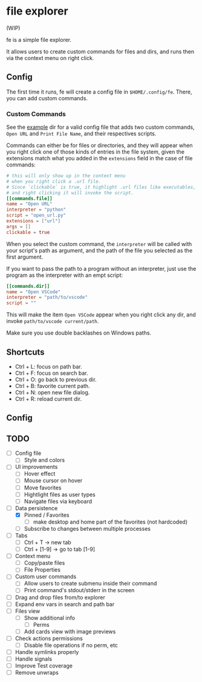# file explorer

(WIP)

fe is a simple file explorer.

It allows users to create custom commands for files and dirs, and runs then via the context menu on right click.

## Config

The first time it runs, fe will create a config file in `$HOME/.config/fe`. There, you can add custom commands.

### Custom Commands

See the [example](./example/) dir for a valid config file that adds two custom commands, `Open URL` and `Print File Name`, and their respectives scripts.

Commands can either be for files or directories, and they will appear when you right click one of those kinds of entries in the file system, given the extensions match what you added in the `extensions` field in the case of file commands:

```toml
# this will only show up in the context menu
# when you right click a .url file.
# Since `clickable` is true, it highlight .url files like executables,
# and right clicking it will invoke the script.
[[commands.file]]
name = "Open URL"
interpreter = "python"
script = "open_url.py"
extensions = ["url"]
args = []
clickable = true
```

When you select the custom command, the `interpreter` will be called with your script's path as argument, and the path of the file you selected as the first argument.

If you want to pass the path to a program without an interpreter, just use the program as the interpreter with an empt script:

```toml
[[commands.dir]]
name = "Open VSCode"
interpreter = "path/to/vscode"
script = ""
```

This will make the item `Open VSCode` appear when you right click any dir, and invoke `path/to/vscode current/path`.

Make sure you use double backlashes on Windows paths.

## Shortcuts

- Ctrl + L: focus on path bar.
- Ctrl + F: focus on search bar.
- Ctrl + O: go back to previous dir.
- Ctrl + B: favorite current path.
- Ctrl + N: open new file dialog.
- Ctrl + R: reload current dir.

## Config

## TODO

- [ ] Config file
  - [ ] Style and colors
- [ ] UI improvements
  - [ ] Hover effect
  - [ ] Mouse cursor on hover
  - [ ] Move favorites
  - [ ] Hightlight files as user types
  - [ ] Navigate files via keyboard
- [ ] Data persistence
  - [x] Pinned / Favorites
    - [ ] make desktop and home part of the favorites (not hardcoded)
  - [ ] Subscribe to changes between multiple processes
- [ ] Tabs
  - [ ] Ctrl + T -> new tab
  - [ ] Ctrl + [1-9] -> go to tab [1-9]
- [ ] Context menu
  - [ ] Copy/paste files
  - [ ] File Properties
- [ ] Custom user commands
  - [ ] Allow users to create submenu inside their command
  - [ ] Print command's stdout/stderr in the screen
- [ ] Drag and drop files from/to explorer
- [ ] Expand env vars in search and path bar
- [ ] Files view
  - [ ] Show additional info
    - [ ] Perms
  - [ ] Add cards view with image previews
- [ ] Check actions permissions
  - [ ] Disable file operations if no perm, etc
- [ ] Handle symlinks properly
- [ ] Handle signals
- [ ] Improve Test coverage
- [ ] Remove unwraps
